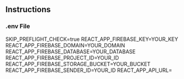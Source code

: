 ## Instructions 

### .env File

SKIP_PREFLIGHT_CHECK=true
REACT_APP_FIREBASE_KEY=YOUR_KEY
REACT_APP_FIREBASE_DOMAIN=YOUR_DOMAIN
REACT_APP_FIREBASE_DATABASE=YOUR_DATABASE
REACT_APP_FIREBASE_PROJECT_ID=YOUR_ID
REACT_APP_FIREBASE_STORAGE_BUCKET=YOUR_BUCKET
REACT_APP_FIREBASE_SENDER_ID=YOUR_ID
REACT_APP_API_URL=
